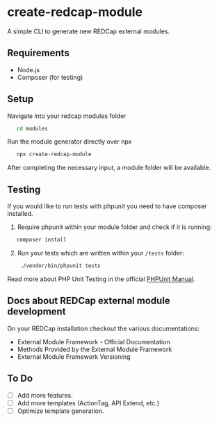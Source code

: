 # create-redcap-module
A simple CLI to generate new REDCap external modules.

## Requirements

- Node.js
- Composer (for testing)

## Setup

Navigate into your redcap modules folder

```bash
   cd modules
``` 

Run the module generator directly over npx

```bash
   npx create-redcap-module
``` 

After completing the necessary input, a module folder will be available.

## Testing

If you would like to run tests with phpunit you need to have composer installed.
1. Require phpunit within your module folder and check if it is running:

```bash
   composer install
``` 
2. Run your tests which are written within your `/tests` folder:

```bash
    ./vendor/bin/phpunit tests
``` 
Read more about PHP Unit Testing in the official [PHPUnit Manual](https://phpunit.readthedocs.io/en/9.5/index.html).


## Docs about REDCap external module development

On your REDCap installation checkout the various documentations:
- External Module Framework - Official Documentation
- Methods Provided by the External Module Framework
- External Module Framework Versioning

## To Do

-[ ] Add more features.
-[ ] Add more templates (ActionTag, API Extend, etc.)
-[ ] Optimize template generation.
